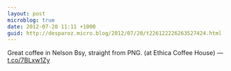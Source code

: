 ```yaml
---
layout: post
microblog: true
date: 2012-07-20 11:11 +1000
guid: http://desparoz.micro.blog/2012/07/20/t226122226263527424.html
---
```

Great coffee in Nelson Bsy, straight from PNG. (at Ethica Coffee House) — [t.co/7BLxw1Zy](http://t.co/7BLxw1Zy)
